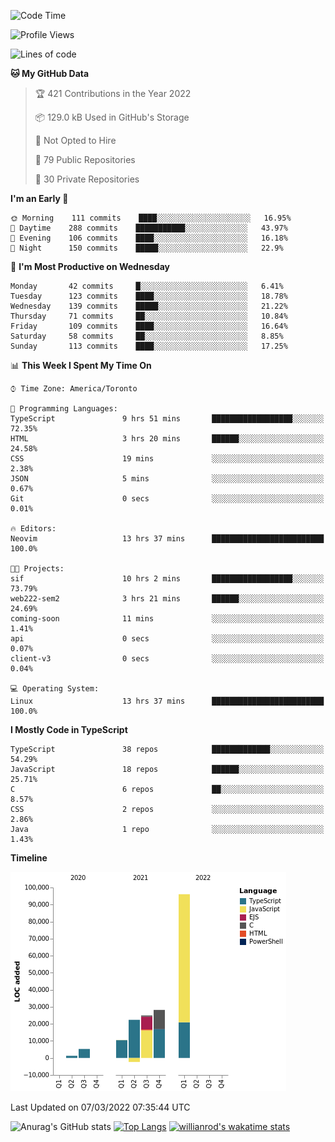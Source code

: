 <!--START_SECTION:waka-->
![Code Time](http://img.shields.io/badge/Code%20Time-175%20hrs%2047%20mins-blue)

![Profile Views](http://img.shields.io/badge/Profile%20Views-23-blue)

![Lines of code](https://img.shields.io/badge/From%20Hello%20World%20I%27ve%20Written-186%20Thousand%20lines%20of%20code-blue)

**🐱 My GitHub Data** 

> 🏆 421 Contributions in the Year 2022
 > 
> 📦 129.0 kB Used in GitHub's Storage 
 > 
> 🚫 Not Opted to Hire
 > 
> 📜 79 Public Repositories 
 > 
> 🔑 30 Private Repositories  
 > 
**I'm an Early 🐤** 

```text
🌞 Morning    111 commits    ████░░░░░░░░░░░░░░░░░░░░░   16.95% 
🌆 Daytime    288 commits    ███████████░░░░░░░░░░░░░░   43.97% 
🌃 Evening    106 commits    ████░░░░░░░░░░░░░░░░░░░░░   16.18% 
🌙 Night      150 commits    █████░░░░░░░░░░░░░░░░░░░░   22.9%

```
📅 **I'm Most Productive on Wednesday** 

```text
Monday       42 commits     █░░░░░░░░░░░░░░░░░░░░░░░░   6.41% 
Tuesday      123 commits    ████░░░░░░░░░░░░░░░░░░░░░   18.78% 
Wednesday    139 commits    █████░░░░░░░░░░░░░░░░░░░░   21.22% 
Thursday     71 commits     ██░░░░░░░░░░░░░░░░░░░░░░░   10.84% 
Friday       109 commits    ████░░░░░░░░░░░░░░░░░░░░░   16.64% 
Saturday     58 commits     ██░░░░░░░░░░░░░░░░░░░░░░░   8.85% 
Sunday       113 commits    ████░░░░░░░░░░░░░░░░░░░░░   17.25%

```


📊 **This Week I Spent My Time On** 

```text
⌚︎ Time Zone: America/Toronto

💬 Programming Languages: 
TypeScript               9 hrs 51 mins       ██████████████████░░░░░░░   72.35% 
HTML                     3 hrs 20 mins       ██████░░░░░░░░░░░░░░░░░░░   24.58% 
CSS                      19 mins             ░░░░░░░░░░░░░░░░░░░░░░░░░   2.38% 
JSON                     5 mins              ░░░░░░░░░░░░░░░░░░░░░░░░░   0.67% 
Git                      0 secs              ░░░░░░░░░░░░░░░░░░░░░░░░░   0.01%

🔥 Editors: 
Neovim                   13 hrs 37 mins      █████████████████████████   100.0%

🐱‍💻 Projects: 
sif                      10 hrs 2 mins       ██████████████████░░░░░░░   73.79% 
web222-sem2              3 hrs 21 mins       ██████░░░░░░░░░░░░░░░░░░░   24.69% 
coming-soon              11 mins             ░░░░░░░░░░░░░░░░░░░░░░░░░   1.41% 
api                      0 secs              ░░░░░░░░░░░░░░░░░░░░░░░░░   0.07% 
client-v3                0 secs              ░░░░░░░░░░░░░░░░░░░░░░░░░   0.04%

💻 Operating System: 
Linux                    13 hrs 37 mins      █████████████████████████   100.0%

```

**I Mostly Code in TypeScript** 

```text
TypeScript               38 repos            █████████████░░░░░░░░░░░░   54.29% 
JavaScript               18 repos            ██████░░░░░░░░░░░░░░░░░░░   25.71% 
C                        6 repos             ██░░░░░░░░░░░░░░░░░░░░░░░   8.57% 
CSS                      2 repos             ░░░░░░░░░░░░░░░░░░░░░░░░░   2.86% 
Java                     1 repo              ░░░░░░░░░░░░░░░░░░░░░░░░░   1.43%

```


**Timeline**

![Chart not found](https://raw.githubusercontent.com/wise-introvert/wise-introvert/master/charts/bar_graph.png) 


 Last Updated on 07/03/2022 07:35:44 UTC
<!--END_SECTION:waka-->

![Anurag's GitHub stats](https://github-readme-stats.vercel.app/api?username=wise-introvert&count_private=true&show_icons=true)
[![Top Langs](https://github-readme-stats.vercel.app/api/top-langs/?username=wise-introvert&langs_count=10)](https://github.com/anuraghazra/github-readme-stats)
[![willianrod's wakatime stats](https://github-readme-stats.vercel.app/api/wakatime?username=wiseintrovert)](https://github.com/anuraghazra/github-readme-stats)
